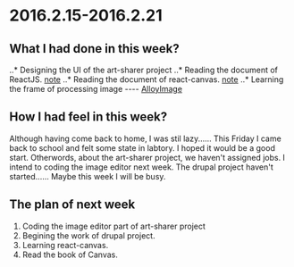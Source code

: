 # 2016.2.15-2016.2.21

## What I had done in this week?

   ..* Designing the UI of the art-sharer project
   ..* Reading the document of ReactJS. [note](https://github.com/williamking/web-studying-note/blob/master/ReactJS/%E4%BD%BF%E7%94%A8React%E6%9E%84%E5%BB%BA%E4%B8%80%E4%B8%AA%E5%BA%94%E7%94%A8.md)
   ..* Reading the document of react-canvas. [note](https://github.com/williamking/web-studying-note/blob/master/ReactJS/react-canvas.md)
   ..* Learning the frame of processing image ---- [AlloyImage](http://alloyteam.github.io/AlloyPhoto/docs.html#mutiThread)

## How I had feel in this week?
   
   Although having come back to home, I was stil lazy...... This Friday I came back to school and felt some state in labtory. I hoped it would be a good start. Otherwords, about the art-sharer project, we haven't assigned jobs. I intend to coding the image editor next week. The drupal project haven't started...... Maybe this week I will be busy.
   
## The plan of next week

   1. Coding the image editor part of art-sharer project
   2. Begining the work of drupal project.
   3. Learning react-canvas.
   4. Read the book of Canvas.
